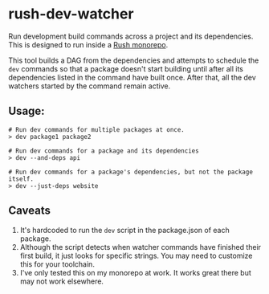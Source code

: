# rush-dev-watcher
Run development build commands across a project and its dependencies. This is designed to run inside a [Rush monorepo](https://rushjs.io/). 

This tool builds a DAG from the dependencies and attempts to schedule the `dev` commands so that a package doesn't start building until after all its dependencies listed in the command have built once. After that, all the dev watchers started by the command remain active.

## Usage:

```shell
# Run dev commands for multiple packages at once.
> dev package1 package2

# Run dev commands for a package and its dependencies
> dev --and-deps api

# Run dev commands for a package's dependencies, but not the package itself.
> dev --just-deps website
```

## Caveats

1. It's hardcoded to run the `dev` script in the package.json of each package.
2. Although the script detects when watcher commands have finished their first build, it just looks for specific strings. You may need to customize this for your  toolchain.
3. I've only tested this on my monorepo at work. It works great there but may not work elsewhere.
